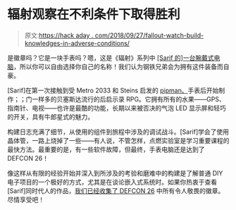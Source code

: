 # 辐射观察在不利条件下取得胜利

> 原文:[https://hack aday . com/2018/09/27/fallout-watch-build-knowledges-in-adverse-conditions/](https://hackaday.com/2018/09/27/fallout-watch-build-triumphs-in-adverse-conditions/)

是徽章吗？它是一块手表吗？嗯，这是《辐射》系列中 [[Sarif 的]一台腕戴式电脑](https://random-hackery.net/post/bos-watch/)，所以你可以自由选择你自己的名称！我们认为钢铁兄弟会为拥有这件装备而自豪。

[Sarif]在第一次接触到受 Metro 2033 和 Steins 启发的 [pipman、](https://random-hackery.net/post/pipman-gps-watch/)手表后开始制作；；门一样多的贝塞斯达流行的后启示录 RPG。它拥有所有的水果——GPS、指南针、电视——也许是最酷的功能，长期以来被否决的气泡 LED 显示屏和轻巧的开关，具有牛郎星式的魅力。

构建日志充满了细节，从使用的组件到旅程中涉及的调试战斗。[Sarif]学会了使用晶体管，一路上烧掉了一些——有人说，不管怎样，点燃实验室是学习重要课程的最快方法。最重要的是，有一些软件故障，但最终，手表电脑还是达到了 DEFCON 26！

像这样从有限的经验开始并深入到所涉及的考验和磨难中的构建是了解普通 DIY 电子项目的一个极好的方式，尤其是在谈论嵌入式系统时。如果你热衷于查看[Sarif]同时代人的作品，[我们已经收集了 DEFCON 26](https://hackaday.com/2018/08/14/all-the-badges-of-def-con-26-vol-1/) 中所有令人敬畏的徽章。尽情享受吧！